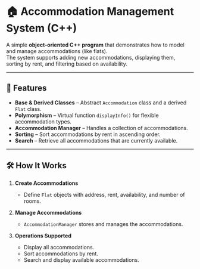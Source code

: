 # 🏠 Accommodation Management System (C++)

A simple **object-oriented C++ program** that demonstrates how to model and manage accommodations (like flats).  
The system supports adding new accommodations, displaying them, sorting by rent, and filtering based on availability.

---

## 🚀 Features

- **Base & Derived Classes** – Abstract `Accommodation` class and a derived `Flat` class.  
- **Polymorphism** – Virtual function `displayInfo()` for flexible accommodation types.  
- **Accommodation Manager** – Handles a collection of accommodations.  
- **Sorting** – Sort accommodations by rent in ascending order.  
- **Search** – Retrieve all accommodations that are currently available.  

---
## 🛠️ How It Works

1. **Create Accommodations**  
   - Define `Flat` objects with address, rent, availability, and number of rooms.  

2. **Manage Accommodations**  
   - `AccommodationManager` stores and manages the accommodations.  

3. **Operations Supported**  
   - Display all accommodations.  
   - Sort accommodations by rent.  
   - Search and display available accommodations.  
